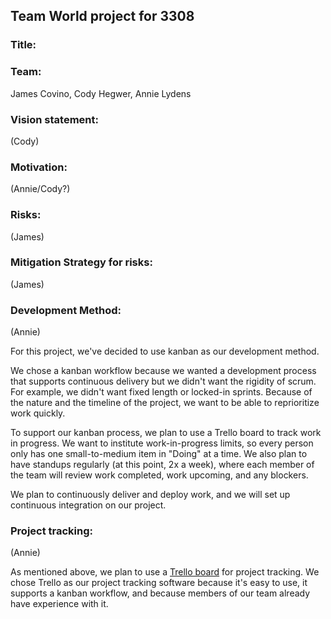 ## Team World project for 3308

### Title:

### Team:
James Covino, Cody Hegwer, Annie Lydens

### Vision statement:
(Cody)

### Motivation:
(Annie/Cody?)

### Risks:
(James)

### Mitigation Strategy for risks:
(James)

### Development Method:
(Annie)

For this project, we've decided to use kanban as our development method.

We chose a kanban workflow because we wanted a development process that supports continuous delivery but we didn't want the rigidity of scrum. For example, we didn't want fixed length or locked-in sprints. Because of the nature and the timeline of the project, we want to be able to reprioritize work quickly.

To support our kanban process, we plan to use a Trello board to track work in progress. We want to institute work-in-progress limits, so every person only has one small-to-medium item in "Doing" at a time. We also plan to have standups regularly (at this point, 2x a week), where each member of the team will review work completed, work upcoming, and any blockers.

We plan to continuously deliver and deploy work, and we will set up continuous integration on our project.

###  Project tracking:
(Annie)

As mentioned above, we plan to use a [Trello board](https://trello.com/b/xqkROHN7/teamworldbot) for project tracking. We chose Trello as our project tracking software because it's easy to use, it supports a kanban workflow, and because members of our team already have experience with it.
